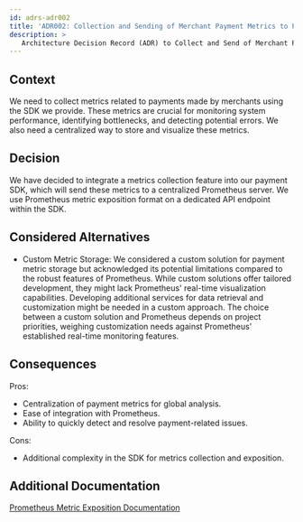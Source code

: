 ```yaml
---
id: adrs-adr002
title: 'ADR002: Collection and Sending of Merchant Payment Metrics to Prometheus in the SDK'
description: >
   Architecture Decision Record (ADR) to Collect and Send of Merchant Payment Metrics to Prometheus in the SDK
---
```


## Context

We need to collect metrics related to payments made by merchants using the SDK we provide. These metrics are crucial for monitoring system performance, 
identifying bottlenecks, and detecting potential errors. We also need a centralized way to store and visualize these metrics.

## Decision

We have decided to integrate a metrics collection feature into our payment SDK, which will send these metrics to a centralized Prometheus server. 
We  use Prometheus metric exposition format on a dedicated API endpoint within the SDK.

## Considered Alternatives
* Custom Metric Storage: We considered a custom solution for payment metric storage but acknowledged its potential limitations compared to the robust features of Prometheus. While custom solutions offer tailored development, they might lack Prometheus' real-time visualization capabilities. Developing additional services for data retrieval and customization might be needed in a custom approach. The choice between a custom solution and Prometheus depends on project priorities, weighing customization needs against Prometheus' established real-time monitoring features.

## Consequences
Pros:

* Centralization of payment metrics for global analysis.
* Ease of integration with Prometheus.
* Ability to quickly detect and resolve payment-related issues.
  
Cons:

* Additional complexity in the SDK for metrics collection and exposition.


## Additional Documentation
[Prometheus Metric Exposition Documentation](https://prometheus.io/docs/instrumenting/exposition_formats/) 

